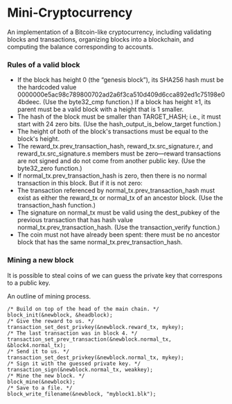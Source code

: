 # Mini-Cryptocurrency
An implementation of a Bitcoin-like cryptocurrency, including validating blocks and transactions, organizing blocks into a blockchain, and computing the balance corresponding to accounts.

### Rules of a valid block
* If the block has height 0 (the “genesis block”), its SHA256 hash must be the hardcoded
value 0000000e5ac98c789800702ad2a6f3ca510d409d6cca892ed1c75198e04bdeec.
(Use the byte32_cmp function.) If a block has height ≥1, its parent must be a valid
block with a height that is 1 smaller.
* The hash of the block must be smaller than TARGET_HASH; i.e., it must start with 24 zero
bits. (Use the hash_output_is_below_target function.)
* The height of both of the block's transactions must be equal to the block's height.
* The reward_tx.prev_transaction_hash, reward_tx.src_signature.r, and
reward_tx.src_signature.s members must be zero—reward transactions are not
signed and do not come from another public key. (Use the byte32_zero function.)
* If normal_tx.prev_transaction_hash is zero, then there is no normal transaction
in this block. But if it is not zero:
* The transaction referenced by normal_tx.prev_transaction_hash must exist
as either the reward_tx or normal_tx of an ancestor block. (Use the
transaction_hash function.)
* The signature on normal_tx must be valid using the dest_pubkey of the previous
transaction that has hash value normal_tx.prev_transaction_hash. (Use the
transaction_verify function.)
* The coin must not have already been spent: there must be no ancestor block that
has the same normal_tx.prev_transaction_hash.

### Mining a new block
It is possible to steal coins of we can guess the private key that correspons to a public key.

An outline of mining process.
```
/* Build on top of the head of the main chain. */
block_init(&newblock, &headblock);
/* Give the reward to us. */
transaction_set_dest_privkey(&newblock.reward_tx, mykey);
/* The last transaction was in block 4. */
transaction_set_prev_transaction(&newblock.normal_tx,
&block4.normal_tx);
/* Send it to us. */
transaction_set_dest_privkey(&newblock.normal_tx, mykey);
/* Sign it with the guessed private key. */
transaction_sign(&newblock.normal_tx, weakkey);
/* Mine the new block. */
block_mine(&newblock);
/* Save to a file. */
block_write_filename(&newblock, "myblock1.blk");
```
